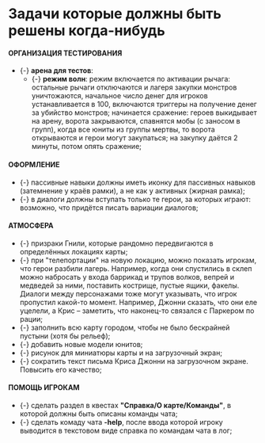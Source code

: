 # Задачи которые должны быть решены когда-нибудь

#### ОРГАНИЗАЦИЯ ТЕСТИРОВАНИЯ

* {-} **арена для тестов**:
   * {-} **режим волн**: режим включается по активации рычага: остальные рычаги отключаются и лагеря закупки монстров уничтожаются, начальное число денег для игроков устанавливается в 100, включаются триггеры на получение денег за убийство монстров; начинается сражение: героев выкидывает на арену, ворота закрываются, спавнятся мобы (с заносом в групп), когда все юниты из группы мертвы, то ворота открываются и герои могут закупаться; на закупку даётся 2 минуты, потом опять сражение;

#### ОФОРМЛЕНИЕ

* {-} пассивные навыки должны иметь иконку для пассивных навыков (затемнение у краёв рамки), а не как у активных (жирная рамка);
* {-} в диалоги должны вступать только те герои, за которых играют: возможно, что придётся писать вариации диалогов;

#### АТМОСФЕРА

* {-} призраки Гнили, которые рандомно передвигаются в определённых локациях карты;
* {-} при "телепортации" на новую локацию, можно показать игрокам, что герои разбили лагерь. Например, когда они спустились в склеп можно набросать у входа баррикад и трупов волков, вепрей и медведей за ними, поставить кострище, пустые ящики, факелы. Диалоги между персонажами тоже могут указывать, что игрок пропустил какой-то момент. Например, Джонни сказать, что они еле уцелели, а Крис &ndash; заметить, что наконец-то связался с Паркером по рации;
* {-} заполнить всю карту городом, чтобы не было бескрайней пустыни (хотя бы рельеф);
* {-} добавить новые модели юнитов;
* {-} рисунок для миниатюры карты и на загрузочный экран;
* {-} сократить текст письма Криса Джонни на загрузочном экране. Повысить его качество;

#### ПОМОЩЬ ИГРОКАМ

* {-} сделать раздел в квестах **"Справка/О карте/Команды"**, в которой должны быть описаны команды чата;
* {-} сделать комаду чата **-help**, после ввода которой игроку выводится в текстовом виде справка по командам чата в лог;